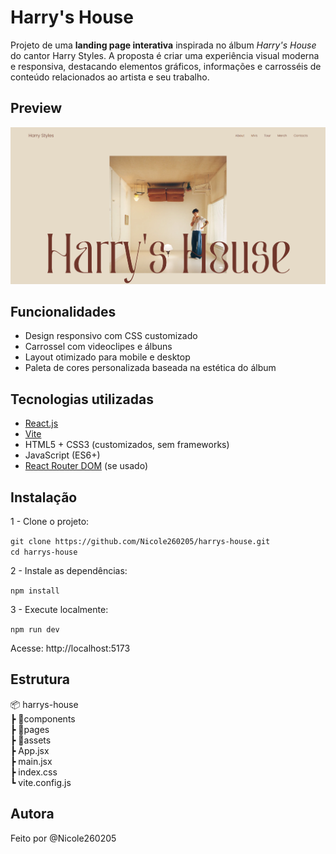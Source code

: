 # Harry's House 

Projeto de uma **landing page interativa** inspirada no álbum *Harry's House* do cantor Harry Styles. A proposta é criar uma experiência visual moderna e responsiva, destacando elementos gráficos, informações e carrosséis de conteúdo relacionados ao artista e seu trabalho.

## Preview

![preview do site](./preview.png)

## Funcionalidades

- Design responsivo com CSS customizado
- Carrossel com videoclipes e álbuns
- Layout otimizado para mobile e desktop
- Paleta de cores personalizada baseada na estética do álbum

## Tecnologias utilizadas

- [React.js](https://reactjs.org/)
- [Vite](https://vitejs.dev/)
- HTML5 + CSS3 (customizados, sem frameworks)
- JavaScript (ES6+)
- [React Router DOM](https://reactrouter.com/) (se usado)

## Instalação

1 - Clone o projeto:

`git clone https://github.com/Nicole260205/harrys-house.git` <br>
`cd harrys-house` <br>

2 - Instale as dependências:

`npm install`

3 - Execute localmente:

`npm run dev`

Acesse: http://localhost:5173

## Estrutura
📦 harrys-house <br>
 ┣ 📂components<br>
 ┣ 📂pages<br>
 ┣ 📂assets<br>
 ┣ App.jsx<br>
 ┣ main.jsx<br>
 ┣ index.css<br>
 ┗ vite.config.js<br>

## Autora
Feito por @Nicole260205